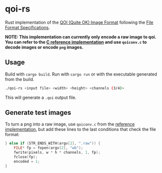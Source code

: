 # qoi-rs

Rust implementation of the [QOI (Quite OK) Image Format](https://qoiformat.org/) following the [File Format Specifications](https://qoiformat.org/qoi-specification.pdf).

**NOTE: This implementation can currently only encode a raw image to qoi. You can refer to the [C reference implementation](https://github.com/phoboslab/qoi) and use `qoiconv.c` to decode images or encode `png` images.**

## Usage

Build with `cargo build`. Run with `cargo run` or with the executable generated from the build.

```sh
./qoi-rs <input file> <width> <height> <channels (3/4)>
```

This will generate a `.qoi` output file.

## Generate test images

To turn a png into a raw image, use `qoiconv.c` from the [reference implementation](https://github.com/phoboslab/qoi), but add these lines to the last conditions that check the file format:

```c
} else if (STR_ENDS_WITH(argv[2], ".raw")) {
    FILE* fp = fopen(argv[2], "wb");
    fwrite(pixels, w * h * channels, 1, fp);
    fclose(fp);
    encoded = 1;
}
```
